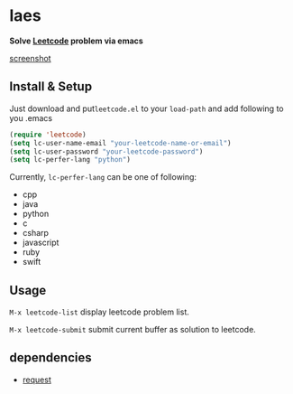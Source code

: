 # laes

**Solve [Leetcode](https://leetcode.com/) problem via emacs**

[screenshot](https://raw.githubusercontent.com/twoyao/laes/master/screenshot.png)

## Install & Setup

Just download and put`leetcode.el` to your `load-path` and add following to you .emacs
``` lisp
(require 'leetcode)
(setq lc-user-name-email "your-leetcode-name-or-email")
(setq lc-user-password "your-leetcode-password")
(setq lc-perfer-lang "python")
```
Currently, `lc-perfer-lang` can be one of following:

- cpp
- java
- python
- c
- csharp
- javascript
- ruby
- swift

## Usage

`M-x leetcode-list` display leetcode problem list.

`M-x leetcode-submit` submit current buffer as solution to leetcode.

## dependencies
- [request](https://github.com/tkf/emacs-request)
